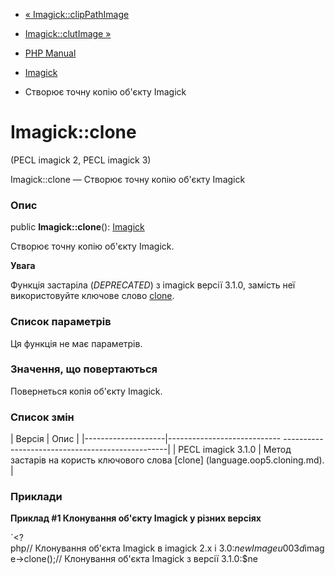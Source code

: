 - [« Imagick::clipPathImage](imagick.clippathimage.md)
- [Imagick::clutImage »](imagick.clutimage.md)

- [PHP Manual](index.md)
- [Imagick](class.imagick.md)
- Створює точну копію об'єкту Imagick

# Imagick::clone

(PECL imagick 2, PECL imagick 3)

Imagick::clone — Створює точну копію об'єкту Imagick

### Опис

public **Imagick::clone**(): [Imagick](class.imagick.md)

Створює точну копію об'єкту Imagick.

**Увага**

Функція застаріла (*DEPRECATED*) з imagick версії 3.1.0, замість неї
використовуйте ключове слово [clone](language.oop5.cloning.md).

### Список параметрів

Ця функція не має параметрів.

### Значення, що повертаються

Повернеться копія об'єкту Imagick.

### Список змін

| Версія | Опис |
|--------------------|---------------------------- -------------------------------------------------|
| PECL imagick 3.1.0 | Метод застарів на користь ключового слова [clone] (language.oop5.cloning.md). |

### Приклади

**Приклад #1 Клонування об'єкту Imagick у різних версіях**

`<?php// Клонування об'єкта Imagick в imagick 2.x і 3.0:$newImage u003d $image->clone();// Клонування об'єкта Imagick з версії 3.1.0:$ne
